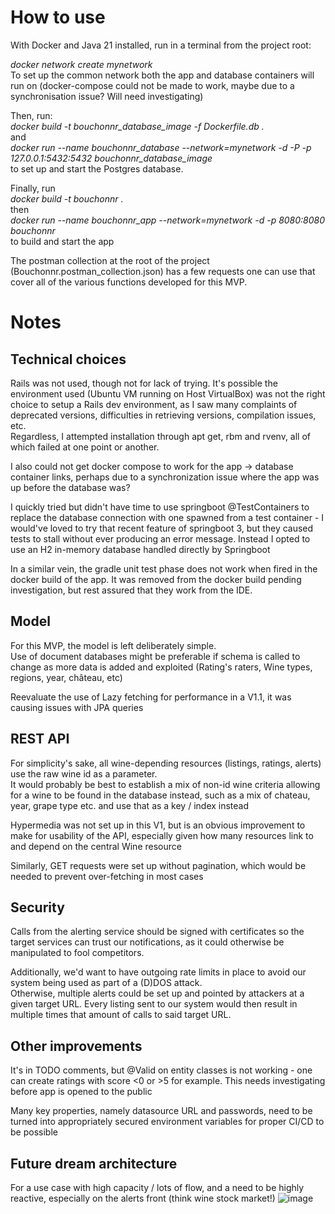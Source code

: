# How to use
With Docker and Java 21 installed, run in a terminal from the project root:

*docker network create mynetwork* <br> To set up the common network both the app and database containers will run on (docker-compose could not be made to work, maybe due to a synchronisation issue? Will need investigating)

Then, run:  <br>*docker build -t bouchonnr_database_image -f Dockerfile.db .*<br> and<br>
*docker run --name bouchonnr_database --network=mynetwork -d -P -p 127.0.0.1:5432:5432 bouchonnr_database_image* <br>to set up and start the Postgres database.

Finally, run <br>*docker build -t bouchonnr .*<br> then <br>*docker run --name bouchonnr_app --network=mynetwork -d -p 8080:8080 bouchonnr*<br> to build and start the app

The postman collection at the root of the project (Bouchonnr.postman_collection.json) has a few requests one can use that cover all of the various functions developed for this MVP.

# Notes
## Technical choices
Rails was not used, though not for lack of trying. It's possible the environment used (Ubuntu VM running on Host VirtualBox) was not the right choice to setup a Rails dev environment, as I saw many complaints of deprecated versions, difficulties in retrieving versions, compilation issues, etc.<br> 
Regardless, I attempted installation through apt get, rbm and rvenv, all of which failed at one point or another.<br>

I also could not get docker compose to work for the app -> database container links, perhaps due to a synchronization issue where the app was up before the database was?

I quickly tried but didn't have time to use springboot @TestContainers to replace the database connection with one spawned from a test container - I would've loved to try that recent feature of springboot 3, but they caused tests to stall without ever producing an error message. Instead I opted to use an H2 in-memory database handled directly by Springboot

In a similar vein, the gradle unit test phase does not work when fired in the docker build of the app. It was removed from the docker build pending investigation, but rest assured that they work from the IDE.<br>

## Model
For this MVP, the model is left deliberately simple.<br> 
Use of document databases might be preferable if schema is called to change as more data is added and exploited (Rating's raters, Wine types, regions, year, château, etc)

Reevaluate the use of Lazy fetching for performance in a V1.1, it was causing issues with JPA queries

## REST API
For simplicity's sake, all wine-depending resources (listings, ratings, alerts) use the raw wine id as a parameter.
<br>It would probably be best to establish a mix of non-id wine criteria allowing for a wine to be found in the database instead, such as a mix of chateau, year, grape type etc. and use that as a key / index instead

Hypermedia was not set up in this V1, but is an obvious improvement to make for usability of the API, especially given how many resources link to and depend on the central Wine resource

Similarly, GET requests were set up without pagination, which would be needed to prevent over-fetching in most cases

## Security
Calls from the alerting service should be signed with certificates so the target services can trust our notifications, as it could otherwise be manipulated to fool competitors.

Additionally, we'd want to have outgoing rate limits in place to avoid our system being used as part of a (D)DOS attack. 
<br>Otherwise, multiple alerts could be set up and pointed by attackers at a given target URL. Every listing sent to our system would then result in multiple times that amount of calls to said target URL.

## Other improvements
It's in TODO comments, but @Valid on entity classes is not working - one can create ratings with score <0 or >5 for example. This needs investigating before app is opened to the public

Many key properties, namely datasource URL and passwords, need to be turned into appropriately secured environment variables for proper CI/CD to be possible

## Future dream architecture
For  a use case with high capacity / lots of flow, and a need to be highly reactive, especially on the alerts front (think wine stock market!)
![image](https://github.com/PhilippeRoland/bouchonnr_springboot/assets/5500168/71775ef2-8a36-4f10-a948-106ce916ff38)


